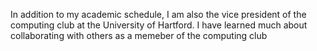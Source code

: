 In addition to my academic schedule, I am also the vice president of the computing club at the University of Hartford. I have learned much about collaborating with others as a memeber of the computing club 
